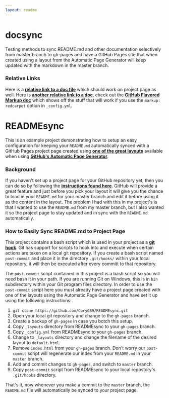 ```yaml
---
layout: readme
---
```



docsync
=============

Testing methods to sync README.md and other documentation selectively from
master branch to gh-pages and have a GitHub Pages site that when created using
a layout from the Automatic Page Generator will keep updated with the markdown
in the master branch.

### Relative Links

Here is a [**relative link to a doc file**][7] which should work on project page
as well. Here is [**another relative link to a doc**][8], check out the
[**GitHub Flavored Markup doc**][5] which shows off the stuff that will work if
you use the `markup: redcarpet` option in `_config.yml`.

# READMEsync

This is an example project demonstrating how to setup an easy configuration for
keeping your `README.md` automatically synced with a GitHub Pages project
page created using [**one of the great layouts**][1] available when using
[**GitHub's Automatic Page Generator**][2].

### Background

If you haven't set up a project page for your GitHub repository yet, then you
can do so by following the [**instructions found here**][3]. GitHub will provide
a great feature and just before you pick your layout it will give you the chance
to load in your `README.md` for your master branch and edit it before using it
as the content in the layout. The problem I had with this in my project's is
that I wanted to use the `README.md` from my master branch, but I also wanted
it so the project page to stay updated and in sync with the `README.md` 
automatically.

### How to Easily Sync README.md to Project Page

This project contains a bash script which is used in your project as a 
[**git hook**][4]. Git has support for scripts to hook into and execute when
certain actions are taken on a local git repository. If you create a bash
script named `post-commit` and place it in the directory `.git/hooks/`
within your local repository, it will then be executed after every committ to
that repository.

The `post-commit` script contained in this project is a bash script so you
will need bash it in your path. If you are running Git on Windows, this is in
`bin` subdirectory within your Git program files directory. In order to use the
`post-commit` script here you must already have a project page created with
one of the layouts using the Automatic Page Generator and have set it up using
the following instructions:

 1. `git clone https://github.com/CoryG89/READMEsync.git`
 2. Open your local git repository and change to the `gh-pages` branch.
 3. Create a backup of `gh-pages` in case you botch this setup.
 3. Copy `_layouts` directory from READMEsync to your `gh-pages` branch.
 4. Copy `_config.yml` from READMEsync to your `gh-pages` branch.
 5. Change to `_layouts` directory and change the filename of the desired
    layout to `default.html`.
 6. Remove `index.html` from your `gh-pages` branch. Don't worry our
    `post-commit` script will regenerate our index from your `README.md` in
    your `master` branch.
 7. Add and commit changes to `gh-pages`, and switch to `master` branch.
 8. Copy `post-commit` script from READMEsync to your local repostory's
    `.git/hooks` directory.

That's it, now whenever you make a commit to the `master` branch, the
`README.md` file will automatically be synced to your project page.

[1]: https://github.com/blog/1081-instantly-beautiful-project-pages
[2]: https://help.github.com/articles/creating-pages-with-the-automatic-generator
[3]: https://help.github.com/articles/creating-pages-with-the-automatic-generator#the-automatic-page-generator
[4]: http://git-scm.com/book/en/Customizing-Git-Git-Hooks
[5]: docs/gfm.md
[6]: docs/source.txt
[7]: docs/other.md
[8]: docs/another.md
[9]: docs/gfm.md